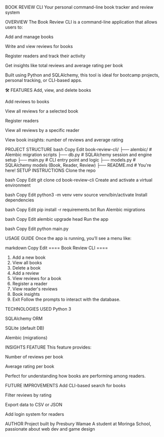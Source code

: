 
BOOK REVIEW CLI
Your personal command-line book tracker and review system


OVERVIEW
The Book Review CLI is a command-line application that allows users to:

Add and manage books

Write and view reviews for books

Register readers and track their activity

Get insights like total reviews and average rating per book

Built using Python and SQLAlchemy, this tool is ideal for bootcamp projects, personal tracking, or CLI-based apps.


🛠 FEATURES
Add, view, and delete books

Add reviews to books

View all reviews for a selected book

Register readers

View all reviews by a specific reader

View book insights: number of reviews and average rating



PROJECT STRUCTURE
bash
Copy
Edit
book-review-cli/
├── alembic/                  # Alembic migration scripts
├── db.py                     # SQLAlchemy session and engine setup
├── main.py                   # CLI entry point and logic
├── models.py                 # SQLAlchemy models (Book, Reader, Review)
├── README.md                 # You're here!
SETUP INSTRUCTIONS
Clone the repo

bash
Copy
Edit
git clone <your-repo-url>
cd book-review-cli
Create and activate a virtual environment

bash
Copy
Edit
python3 -m venv venv
source venv/bin/activate
Install dependencies

bash
Copy
Edit
pip install -r requirements.txt
Run Alembic migrations

bash
Copy
Edit
alembic upgrade head
Run the app

bash
Copy
Edit
python main.py


USAGE GUIDE
Once the app is running, you’ll see a menu like:

markdown
Copy
Edit
==== Book Review CLI ====
1. Add a new book
2. View all books
3. Delete a book
4. Add a review
5. View reviews for a book
6. Register a reader
7. View reader's reviews
8. Book insights
9. Exit
Follow the prompts to interact with the database.



TECHNOLOGIES USED
Python 3

SQLAlchemy ORM

SQLite (default DB)

Alembic (migrations)



INSIGHTS FEATURE
This feature provides:

Number of reviews per book

Average rating per book

Perfect for understanding how books are performing among readers.



FUTURE IMPROVEMENTS
Add CLI-based search for books

Filter reviews by rating

Export data to CSV or JSON

Add login system for readers



AUTHOR
Project built by Presbury Wamae
A student at Moringa School, passionate about web dev and game design